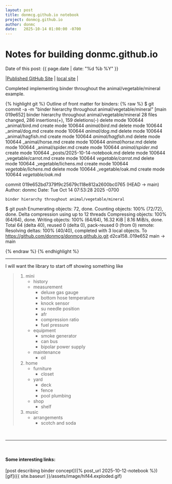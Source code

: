 ```yaml
---
layout: post
title: donmcg.github.io notebook 
project: donmcg.github.io
author: donmc
date:   2025-10-14 01:00:00 -0700
---
```

<head>
    <script type="text/javascript" async
      src="https://cdnjs.cloudflare.com/ajax/libs/mathjax/2.7.7/MathJax.js?config=TeX-MML-AM_CHTML">
    </script>
</head>

# Notes for building donmc.github.io
Date of this post: {{ page.date | date: "%d %b %Y" }}

|[Published GitHub Site](https://donmcg.github.io) | [local site](http://localhost:4000) |

Completed implementing binder throughout the animal/vegetable/mineral example.

{% highlight git %}
Outline of front matter for binders:
{% raw %}
$ git commit -a -m "binder hierarchy throughout animal/vegetable/mineral"
[main 019e652] binder hierarchy throughout animal/vegetable/mineral
 28 files changed, 286 insertions(+), 159 deletions(-)
 delete mode 100644 _animal/bird.md
 create mode 100644 _animal/bird_.md
 delete mode 100644 _animal/dog.md
 create mode 100644 _animal/dog_.md
 delete mode 100644 _animal/hagfish.md
 create mode 100644 _animal/hagfish_.md
 delete mode 100644 _animal/horse.md
 create mode 100644 _animal/horse_.md
 delete mode 100644 _animal/spider.md
 create mode 100644 _animal/spider_.md
 create mode 100644 _posts/2025-10-14-notebook.md
 delete mode 100644 _vegetable/carrot.md
 create mode 100644 _vegetable/carrot_.md
 delete mode 100644 _vegetable/lichens.md
 create mode 100644 _vegetable/lichens_.md
 delete mode 100644 _vegetable/oak.md
 create mode 100644 _vegetable/oak_.md

commit 019e652bd7379f9c25679c118e812a2600bc0765 (HEAD -> main)
Author: donmc
Date:   Tue Oct 14 07:53:28 2025 -0700

    binder hierarchy throughout animal/vegetable/mineral

$ git push
Enumerating objects: 72, done.
Counting objects: 100% (72/72), done.
Delta compression using up to 12 threads
Compressing objects: 100% (64/64), done.
Writing objects: 100% (64/64), 16.32 KiB | 8.16 MiB/s, done.
Total 64 (delta 40), reused 0 (delta 0), pack-reused 0 (from 0)
remote: Resolving deltas: 100% (40/40), completed with 3 local objects.
To https://github.com/donmcg/donmcg.github.io.git
   d2ca158..019e652  main -> main

{% endraw %}
{% endhighlight %}

---

I will want the library to start off showing something like
> 1. mini
>     - history
>     - measurement
>         * deluxe gas gauge
>         * bottom hose temperature
>         * knock sensor
>         * su needle position
>         * afr
>         * compression ratio
>         * fuel pressure
>     - equipment
>         * smoke generator
>         * can bus
>         * bipolar power supply
>     - maintenance
>         * oil
> 2. home
>     - furniture
>         * closet
>     - yard
>         * deck
>         * fence
>         * pool plumbing
>     - shop
>         * shelf
> 3. music
>     - arrangements
>       * scotch and soda


&nbsp;

---
&nbsp;
#### Some interesting links:
[post describing binder concept]({% post_url 2025-10-12-notebook %})<br>
[gif]({{ site.baseurl }}/assets/image/hif44.exploded.gif)
